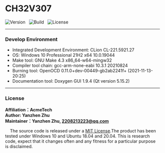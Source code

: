 # CH32V307

![Version](https://img.shields.io/badge/Version-1.0.1-brightgreen.svg)
&nbsp;&nbsp;![Build](https://img.shields.io/badge/Build-Passed-success.svg)
&nbsp;&nbsp;![License](https://img.shields.io/badge/License-MIT-blue.svg)

***

### Develop Environment

+ Integrated Development Environment: CLion CL-221.5921.27
+ OS: Windows 10 Professional 21H2 x64 10.0.19044
+ Make tool: GNU Make 4.3 x86_64-w64-mingw32
+ Compiler tool chain: gcc-arm-none-eabi 10.3.1 20210824
+ Burning tool: OpenOCD 0.11.0+dev-00449-gb2ab2241f+ (2021-11-13-20:25)
+ Documentation tool: Doxygen GUI 1.9.4 (Qt version 5.15.2)

***

### License

**Affiliation：AcmeTech<br>
Author: Yanzhen Zhu<br>
Maintainer：Yanzhen Zhu, 2208213223@qq.com**

&nbsp;&nbsp;&nbsp;&nbsp;The source code is released under
a [MIT License](https://github.com/ZhuYanzhen1/CH32V307/blob/master/LICENSE).The product has been tested under Windows
10 and Ubuntu 18.04 and 20.04. This is research code, expect that it changes often and any fitness for a particular
purpose is disclaimed.
